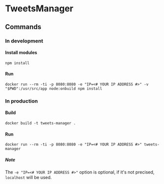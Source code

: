# TweetsManager
## Commands
### In development
#### Install modules
`npm install`
#### Run
`docker run --rm -ti -p 8080:8080 -e "IP=<# YOUR IP ADDRESS #>" -v "$PWD":/usr/src/app node:onbuild npm install`
### In production
#### Build
`docker build -t tweets-manager .`
#### Run
`docker run --rm -ti -p 8080:8080 -e "IP=<# YOUR IP ADDRESS #>" tweets-manager`

##### Note
The `-e "IP=<# YOUR IP ADDRESS #>"` option is optional, if it's not precised, `localhost` will be used.
